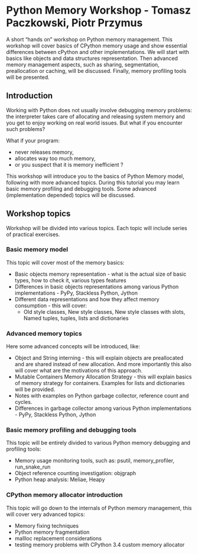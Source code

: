 # Python Memory Workshop - Tomasz Paczkowski, Piotr Przymus

A short “hands on” workshop on Python memory management. This workshop
will  cover  basics  of  CPython   memory  usage  and  show  essential
differences between  cPython and other implementations.  We will start
with  basics like  objects  and data  structures representation.  Then
advanced  memory management  aspects, such  as sharing,  segmentation,
preallocation or caching, will be discussed. Finally, memory profiling
tools will be presented.


## Introduction

Working  with  Python  does   not  usually  involve  debugging  memory
problems:  the  interpreter takes  care  of  allocating and  releasing
system memory and you get to  enjoy working on real world issues.  But
what if you encounter such problems?


What if your program:
  * never releases memory,
  * allocates way too much memory,
  * or you suspect that it is memory inefficient ?


This workshop will introduce you to the basics of Python Memory model,
following  with more  advanced topics.  During this  tutorial you  may
learn  basic  memory  profiling  and debugging  tools.  Some  advanced
(implementation depended) topics will be discussed.

## Workshop topics

Workshop will be divided into  various topics. Each topic will include
series of practical exercises.


### Basic memory model

This topic will cover most of the memory basics:
  * Basic objects memory  representation - what is the  actual size of
    basic types, how to check it, various types features
  * Differences in basic objects  representations among various Python
    implementations - PyPy, Stackless Python, Jython
  * Different  data   representations  and  how  they   affect  memory
    consumption - this will cover:
    * Old style  classes, New  style classes,  New style  classes with
      slots, Named tuples, tuples, lists and dictionaries


### Advanced memory topics

Here some advanced concepts will be introduced, like:
  * Object  and  String interning  -  this  will explain  objects  are
     preallocated and are  shared instead of new  allocation. And more
     importantly this also will cover what are the motivations of this
     approach.
  * Mutable Containers Memory Allocation  Strategy - this will explain
     basics of memory strategy for  containers. Examples for lists and
     dictionaries will be provided.
  * Notes with  examples on Python garbage  collector, reference count
    and cycles.
  * Differences   in   garbage    collector   among   various   Python
    implementations - PyPy, Stackless Python, Jython


### Basic memory profiling and debugging tools

This topic will be entirely divided to various Python memory debugging
and profiling tools:
  * Memory usage  monitoring tools, such as:  psutil, memory_profiler,
    run_snake_run
  * Object reference counting investigation: objgraph
  * Python heap analysis: Meliae, Heapy


### CPython memory allocator introduction

This topic will go down to  the internals of Python memory management,
this will cover very advanced topics:
  * Memory fixing techniques
  * Python memory fragmentation
  * mallloc replacement considerations
  * testing memory problems with CPython 3.4 custom memory allocator

<!-- Przeczytane: Piotr Kasprzyk -->
